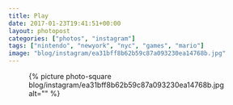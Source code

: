 ```yaml
---
title: Play
date: 2017-01-23T19:41:51+00:00
layout: photopost
categories: ["photos", "instagram"]
tags: ["nintendo", "newyork", "nyc", "games", "mario"]
image: "blog/instagram/ea31bff8b62b59c87a093230ea14768b.jpg"
---
```


<figure class="photo photo--square">
  {% picture photo-square blog/instagram/ea31bff8b62b59c87a093230ea14768b.jpg alt="" %}
</figure>



